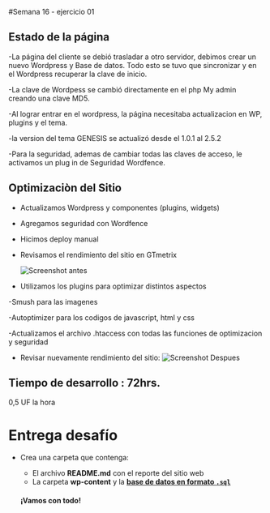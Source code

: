 #Semana 16 - ejercicio 01

## Estado de la página

-La página del cliente se debió trasladar a otro servidor, debimos crear un nuevo Wordpress y Base de datos. Todo esto se tuvo que sincronizar y en el Wordpress recuperar la clave de inicio.

-La clave de Wordpess se cambió directamente en el php My admin creando una clave MD5.

-Al lograr entrar en el wordpress, la página necesitaba actualizacion en WP, plugins y el tema.

-la version del tema GENESIS se actualizó desde el 1.0.1 al 2.5.2

-Para la seguridad, ademas de cambiar todas las claves de acceso, le activamos un plug in de Seguridad Wordfence.




## Optimizaciòn del Sitio

- Actualizamos Wordpress y componentes (plugins, widgets)

- Agregamos seguridad con Wordfence

- Hicimos deploy manual

- Revisamos el rendimiento del sitio en GTmetrix

  ![Screenshot antes](https://user-images.githubusercontent.com/44590248/54323700-302d3680-45d9-11e9-841e-5eaa73027954.png)


- Utilizamos los plugins para optimizar distintos aspectos

-Smush para las imagenes

-Autoptimizer para los codigos de javascript, html y css

-Actualizamos el archivo .htaccess con todas las funciones de optimizacion y seguridad


- Revisar nuevamente rendimiento del sitio:
  ![Screenshot Despues](https://user-images.githubusercontent.com/44590248/54323793-89956580-45d9-11e9-8ccf-e4421a2eabb1.png)



## Tiempo de desarrollo : 72hrs.

0,5 UF la hora




# Entrega desafío

- Crea una carpeta que contenga:

  - El archivo **README.md** con el reporte del sitio web
  - La carpeta **wp-content** y la **[base de datos en formato `.sql`](https://ame.freshwork.cl)**


  #### **¡Vamos con todo!**
